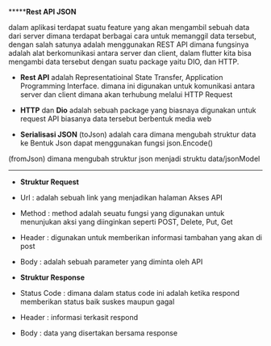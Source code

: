 *******************************Rest API JSON**************************

dalam aplikasi terdapat suatu feature yang akan mengambil sebuah data dari server dimana terdapat berbagai cara untuk memanggil data tersebut, dengan salah satunya adalah menggunakan REST API dimana fungsinya adalah alat berkomunikasi antara server dan client, dalam flutter kita bisa mengambi data tersebut dengan suatu package yaitu DIO, dan HTTP.

* **Rest API** adalah Representatioinal State Transfer, Application Programming Interface. dimana ini digunakan untuk komunikasi antara server dan client dimana akan terhubung melalui HTTP Request

* **HTTP** dan **Dio** adalah sebuah package yang biasnaya digunakan untuk request API biasanya data tersebut berbentuk media web

* **Serialisasi JSON** (toJson) adalah cara dimana mengubah struktur data ke Bentuk Json dapat menggunakan fungsi json.Encode()

(fromJson) dimana mengubah struktur json menjadi struktu data/jsonModel
************************************************************************

* **Struktur Request**
 * Url : adalah sebuah link yang menjadikan halaman Akses API
 * Method : method adalah seuatu fungsi yang digunakan untuk menunjukan aksi yang diinginkan seperti POST, Delete, Put, Get
 * Header : digunakan untuk memberikan informasi tambahan yang akan di post
 * Body : adalah sebuah parameter yang diminta oleh API

* **Struktur Response**
 * Status Code :  dimana dalam status code ini adalah ketika respond memberikan status baik suskes maupun gagal
 * Header : informasi terkasit respond 
 * Body : data yang disertakan bersama response